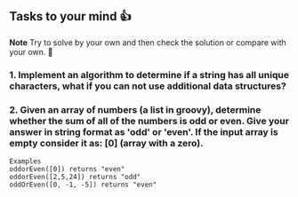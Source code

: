 ## Tasks to your mind 👍

**Note** Try to solve by your own and then check the solution or compare with your own. 💯


### 1. Implement an algorithm to determine if a string has all unique characters, what if you can not use additional data structures?

### 2. Given an array of numbers (a list in groovy), determine whether the sum of all of the numbers is odd or even. Give your answer in string format as 'odd' or 'even'. If the input array is empty consider it as: [0] (array with a zero).

    Examples
    oddorEven([0]) returns "even"
    oddorEven([2,5,24]) returns "odd"
    oddOrEven([0, -1, -5]) returns "even"



